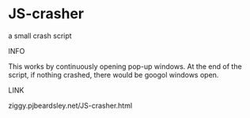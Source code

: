 # JS-crasher
a small crash script

INFO

This works by continuously opening pop-up windows. At the end of the script, if nothing crashed, there would be googol windows open.

LINK

ziggy.pjbeardsley.net/JS-crasher.html

